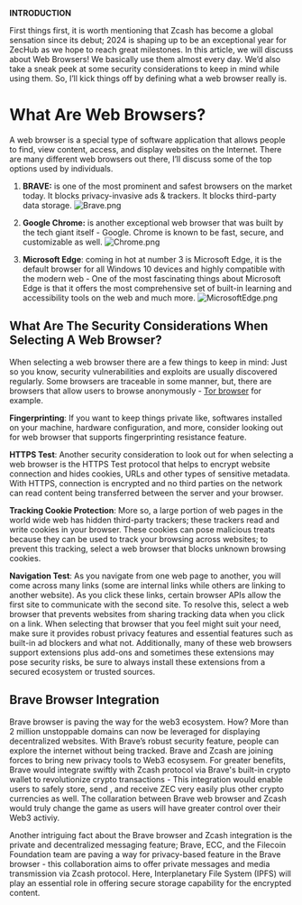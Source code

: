 
**INTRODUCTION**

First things first, it is worth mentioning that Zcash has become a global sensation since its debut; 2024 is shaping up to be an exceptional year for ZecHub as we hope to reach great milestones. In this article, we will discuss about Web Browsers! We basically use them almost every day. We’d also take a sneak peek at some security considerations to keep in mind while using them. So, I’ll kick things off by defining what a web browser really is.

# What Are Web Browsers?

A web browser is a special type of software application that allows people to find, view content, access, and display websites on the Internet. There are many different web browsers out there, I’ll discuss some of the top options used by individuals.

1. **BRAVE:** is one of the most prominent and safest browsers on the market today. It blocks privacy-invasive ads & trackers. It blocks third-party data storage. 
![Brave.png](https://images.app.goo.gl/BvjTC5yyNkpb5Qkb8)

2. **Google Chrome:** is another exceptional web browser that was built by the tech giant itself - Google. Chrome is known to be fast, secure, and customizable as well. 
![Chrome.png](https://images.app.goo.gl/WA9yoA781SH6MdCbA)

3. **Microsoft Edge**: coming in hot at number 3 is Microsoft Edge, it is the default browser for all Windows 10 devices and highly compatible with the modern web - One of the most fascinating things about Microsoft Edge is that it offers the most comprehensive set of built-in learning and accessibility tools on the web and much more.
![MicrosoftEdge.png](https://images.app.goo.gl/Vc81hPAtVxsjsPaJ9)

## What Are The Security Considerations When Selecting A Web Browser?

When selecting a web browser there are a few things to keep in mind: Just so you know, security vulnerabilities and exploits are usually discovered regularly. Some browsers are traceable in some manner, but, there are browsers that allow users to browse anonymously - [Tor browser](https://www.torproject.org/download/) for example. 

**Fingerprinting**: If you want to keep things private like, softwares installed on your machine, hardware configuration, and more, consider looking out for web browser that supports fingerprinting resistance feature. 

**HTTPS Test**: Another security consideration to look out for when selecting a web browser is the HTTPS Test protocol that helps to encrypt website connection and hides cookies, URLs and other types of sensitive metadata. With HTTPS, connection is encrypted and no third parties on the network can read content being transferred between the server and your browser. 

**Tracking Cookie Protection**: More so, a large portion of web pages in the world wide web has hidden third-party trackers; these trackers read and write cookies in your browser. These cookies can pose malicious treats because they can be used to track your browsing across websites; to prevent this tracking, select a web browser that blocks unknown browsing cookies.

**Navigation Test**: As you navigate from one web page to another, you will come across many links (some are internal links while others are linking to another website). As you click these links, certain browser APIs allow the first site to communicate with the second site. To resolve this, select a web browser that prevents websites from sharing tracking data when you click on a link. When selecting that browser that you feel might suit your need, make sure it provides robust privacy features and essential features such as built-in ad blockers and what not. Additionally, many of these web browsers support extensions plus add-ons and sometimes these extensions may pose security risks, be sure to always install these extensions from a secured ecosystem or trusted sources.
 
## Brave Browser Integration

Brave browser is paving the way for the web3 ecosystem. How? More than 2 million unstoppable domains can now be leveraged for displaying decentralized websites. With Brave’s robust security feature, people can explore the internet without being tracked. Brave and Zcash are joining forces to bring new privacy tools to Web3 ecosysem. For greater benefits, Brave would integrate swiftly with Zcash protocol via Brave's built-in crypto wallet to revolutionize crypto transactions - This integration would enable users to safely store, send , and receive ZEC very easily plus other crypto currencies as well. The collaration between Brave web browser and Zcash would truly change the game as users will have greater control over their Web3 activiy. 

Another intriguing fact about the Brave browser and Zcash integration is the private and decentralized messaging feature; Brave, ECC, and the Filecoin Foundation team are paving a way for privacy-based feature in the Brave browser - this collaboration aims to offer private messages and media transmission via Zcash protocol. Here, Interplanetary File System (IPFS) will play an essential role in offering secure storage capability for the encrypted content.

